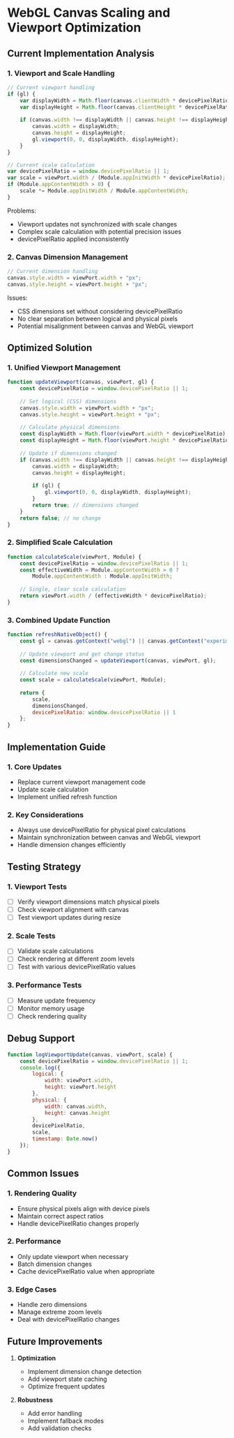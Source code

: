 # WebGL Canvas Scaling and Viewport Optimization

## Current Implementation Analysis

### 1. Viewport and Scale Handling
```javascript
// Current viewport handling
if (gl) {
    var displayWidth = Math.floor(canvas.clientWidth * devicePixelRatio);
    var displayHeight = Math.floor(canvas.clientHeight * devicePixelRatio);
    
    if (canvas.width !== displayWidth || canvas.height !== displayHeight) {
        canvas.width = displayWidth;
        canvas.height = displayHeight;
        gl.viewport(0, 0, displayWidth, displayHeight);
    }
}

// Current scale calculation
var devicePixelRatio = window.devicePixelRatio || 1;
var scale = viewPort.width / (Module.appInitWidth * devicePixelRatio);
if (Module.appContentWidth > 0) {
    scale *= Module.appInitWidth / Module.appContentWidth;
}
```

Problems:
- Viewport updates not synchronized with scale changes
- Complex scale calculation with potential precision issues
- devicePixelRatio applied inconsistently

### 2. Canvas Dimension Management
```javascript
// Current dimension handling
canvas.style.width = viewPort.width + "px";
canvas.style.height = viewPort.height + "px";
```

Issues:
- CSS dimensions set without considering devicePixelRatio
- No clear separation between logical and physical pixels
- Potential misalignment between canvas and WebGL viewport

## Optimized Solution

### 1. Unified Viewport Management
```javascript
function updateViewport(canvas, viewPort, gl) {
    const devicePixelRatio = window.devicePixelRatio || 1;
    
    // Set logical (CSS) dimensions
    canvas.style.width = viewPort.width + "px";
    canvas.style.height = viewPort.height + "px";
    
    // Calculate physical dimensions
    const displayWidth = Math.floor(viewPort.width * devicePixelRatio);
    const displayHeight = Math.floor(viewPort.height * devicePixelRatio);
    
    // Update if dimensions changed
    if (canvas.width !== displayWidth || canvas.height !== displayHeight) {
        canvas.width = displayWidth;
        canvas.height = displayHeight;
        
        if (gl) {
            gl.viewport(0, 0, displayWidth, displayHeight);
        }
        return true; // dimensions changed
    }
    return false; // no change
}
```

### 2. Simplified Scale Calculation
```javascript
function calculateScale(viewPort, Module) {
    const devicePixelRatio = window.devicePixelRatio || 1;
    const effectiveWidth = Module.appContentWidth > 0 ? 
        Module.appContentWidth : Module.appInitWidth;
    
    // Single, clear scale calculation
    return viewPort.width / (effectiveWidth * devicePixelRatio);
}
```

### 3. Combined Update Function
```javascript
function refreshNativeObject() {
    const gl = canvas.getContext("webgl") || canvas.getContext("experimental-webgl");
    
    // Update viewport and get change status
    const dimensionsChanged = updateViewport(canvas, viewPort, gl);
    
    // Calculate new scale
    const scale = calculateScale(viewPort, Module);
    
    return {
        scale,
        dimensionsChanged,
        devicePixelRatio: window.devicePixelRatio || 1
    };
}
```

## Implementation Guide

### 1. Core Updates
- Replace current viewport management code
- Update scale calculation
- Implement unified refresh function

### 2. Key Considerations
- Always use devicePixelRatio for physical pixel calculations
- Maintain synchronization between canvas and WebGL viewport
- Handle dimension changes efficiently

## Testing Strategy

### 1. Viewport Tests
- [ ] Verify viewport dimensions match physical pixels
- [ ] Check viewport alignment with canvas
- [ ] Test viewport updates during resize

### 2. Scale Tests
- [ ] Validate scale calculations
- [ ] Check rendering at different zoom levels
- [ ] Test with various devicePixelRatio values

### 3. Performance Tests
- [ ] Measure update frequency
- [ ] Monitor memory usage
- [ ] Check rendering quality

## Debug Support
```javascript
function logViewportUpdate(canvas, viewPort, scale) {
    const devicePixelRatio = window.devicePixelRatio || 1;
    console.log({
        logical: {
            width: viewPort.width,
            height: viewPort.height
        },
        physical: {
            width: canvas.width,
            height: canvas.height
        },
        devicePixelRatio,
        scale,
        timestamp: Date.now()
    });
}
```

## Common Issues

### 1. Rendering Quality
- Ensure physical pixels align with device pixels
- Maintain correct aspect ratios
- Handle devicePixelRatio changes properly

### 2. Performance
- Only update viewport when necessary
- Batch dimension changes
- Cache devicePixelRatio value when appropriate

### 3. Edge Cases
- Handle zero dimensions
- Manage extreme zoom levels
- Deal with devicePixelRatio changes

## Future Improvements

1. **Optimization**
   - Implement dimension change detection
   - Add viewport state caching
   - Optimize frequent updates

2. **Robustness**
   - Add error handling
   - Implement fallback modes
   - Add validation checks
